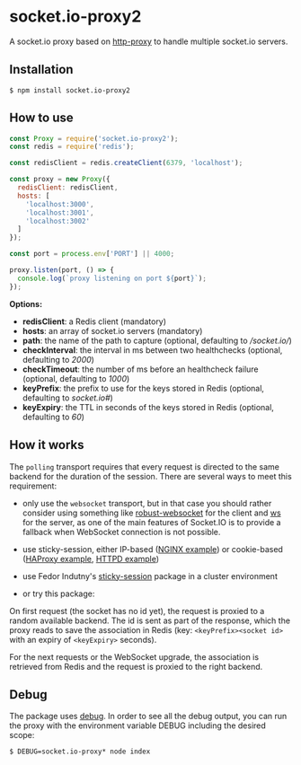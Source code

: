 socket.io-proxy2
================

A socket.io proxy based on [http-proxy](https://github.com/nodejitsu/node-http-proxy) to handle multiple socket.io servers.

Installation
------------

```shell
$ npm install socket.io-proxy2
```

How to use
----------

```js
const Proxy = require('socket.io-proxy2');
const redis = require('redis');

const redisClient = redis.createClient(6379, 'localhost');

const proxy = new Proxy({
  redisClient: redisClient,
  hosts: [
    'localhost:3000',
    'localhost:3001',
    'localhost:3002'
  ]
});

const port = process.env['PORT'] || 4000;

proxy.listen(port, () => {
  console.log(`proxy listening on port ${port}`);
});
```

**Options:**

- **redisClient**: a Redis client (mandatory)
- **hosts**: an array of socket.io servers (mandatory)
- **path**: the name of the path to capture (optional, defaulting to */socket.io/*)
- **checkInterval**: the interval in ms between two healthchecks (optional, defaulting to *2000*)
- **checkTimeout**: the number of ms before an healthcheck failure (optional, defaulting to *1000*)
- **keyPrefix**: the prefix to use for the keys stored in Redis (optional, defaulting to *socket.io#*)
- **keyExpiry**: the TTL in seconds of the keys stored in Redis (optional, defaulting to *60*)

How it works
------------

The `polling` transport requires that every request is directed to the same backend for the duration of the session. There are several ways to meet this requirement:

- only use the `websocket` transport, but in that case you should rather consider using something like [robust-websocket](https://github.com/appuri/robust-websocket) for the client and [ws](https://github.com/websockets/ws) for the server, as one of the main features of Socket.IO is to provide a fallback when WebSocket connection is not possible.

- use sticky-session, either IP-based ([NGINX example](https://github.com/socketio/socket.io/tree/master/examples/cluster-nginx)) or cookie-based ([HAProxy example](https://github.com/socketio/socket.io/tree/master/examples/cluster-haproxy), [HTTPD example](https://github.com/socketio/socket.io/tree/master/examples/cluster-httpd))

- use Fedor Indutny's [sticky-session](https://github.com/indutny/sticky-session) package in a cluster environment

- or try this package:

On first request (the socket has no id yet), the request is proxied to a random available backend. The id is sent as part of the response, which the proxy reads to save the association in Redis (key: `<keyPrefix><socket id>` with an expiry of `<keyExpiry>` seconds).

For the next requests or the WebSocket upgrade, the association is retrieved from Redis and the request is proxied to the right backend.

Debug
-----

The package uses [debug](https://github.com/visionmedia/debug). In order to see all the debug output, you can run the proxy with the environment variable DEBUG including the desired scope:

```shell
$ DEBUG=socket.io-proxy* node index
```
